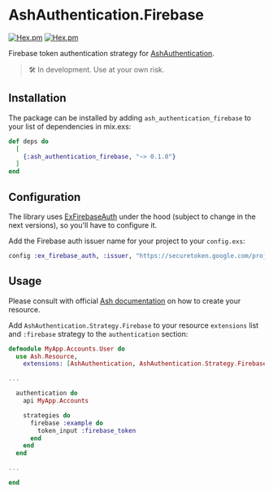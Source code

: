 # AshAuthentication.Firebase

[![Hex.pm](https://img.shields.io/hexpm/v/ash_authentication_firebase.svg?style=flat-square)](https://hex.pm/packages/ash_authentication_firebase)
[![Hex.pm](https://img.shields.io/hexpm/dt/ash_authentication_firebase.svg?style=flat-square)](https://hex.pm/packages/ash_authentication_firebase)

Firebase token authentication strategy for [AshAuthentication](https://github.com/team-alembic/ash_authentication).

> 🛠 In development. Use at your own risk.

## Installation

The package can be installed by adding `ash_authentication_firebase` to your list of dependencies in mix.exs:

```elixir
def deps do
  [
    {:ash_authentication_firebase, "~> 0.1.0"}
  ]
end
```

## Configuration

The library uses [ExFirebaseAuth](https://github.com/Nickforall/ExFirebaseAuth) under the hood (subject to change in the next versions), so you'll have to configure it.

Add the Firebase auth issuer name for your project to your `config.exs`:

```elixir
config :ex_firebase_auth, :issuer, "https://securetoken.google.com/project-123abc"
```

## Usage

Please consult with official [Ash documentation](https://ash-hq.org/docs/guides/ash_authentication/latest/tutorials/getting-started-with-authentication) on how to create your resource.

Add `AshAuthentication.Strategy.Firebase` to your resource `extensions` list and `:firebase` strategy to the `authentication` section:

```elixir
defmodule MyApp.Accounts.User do
  use Ash.Resource,
    extensions: [AshAuthentication, AshAuthentication.Strategy.Firebase]

...

  authentication do
    api MyApp.Accounts

    strategies do
      firebase :example do
        token_input :firebase_token
      end
    end
  end

...

end
```
